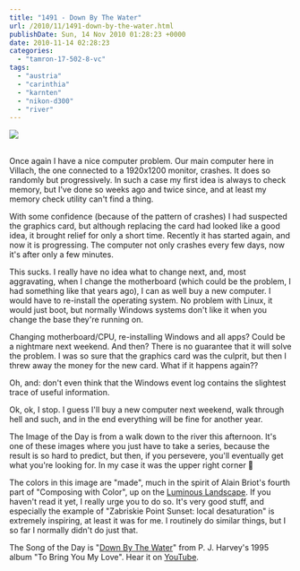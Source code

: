```yaml
---
title: "1491 - Down By The Water"
url: /2010/11/1491-down-by-the-water.html
publishDate: Sun, 14 Nov 2010 01:28:23 +0000
date: 2010-11-14 02:28:23
categories: 
  - "tamron-17-502-8-vc"
tags: 
  - "austria"
  - "carinthia"
  - "karnten"
  - "nikon-d300"
  - "river"
---
```

<div class="container">
<div class="center"><a target="_blank" href="https://d25zfm9zpd7gm5.cloudfront.net/1200x1200/2010/20101113_153650_ps.jpg"><img src="https://d25zfm9zpd7gm5.cloudfront.net/0600x0600/2010/20101113_153650_ps.jpg" /></a></div>
</div>
<br />

Once again I have a nice computer problem. Our main computer here in Villach, the one connected to a 1920x1200 monitor, crashes. It does so randomly but progressively. In such a case my first idea is always to check memory, but I've done so weeks ago and twice since, and at least my memory check utility can't find a thing.

With some confidence (because of the pattern of crashes) I had suspected the graphics card, but although replacing the card had looked like a good idea, it brought relief for only a short time. Recently it has started again, and now it is progressing. The computer not only crashes every few days, now it's after only a few minutes. 

This sucks. I really have no idea what to change next, and, most aggravating, when I change the motherboard (which could be the problem, I had something like that years ago), I can as well buy a new computer. I would have to re-install the operating system. No problem with Linux, it would just boot, but normally Windows systems don't like it when you change the base they're running on.

Changing motherboard/CPU, re-installing Windows and all apps? Could be a nightmare next weekend. And then? There is no guarantee that it will solve the problem. I was so sure that the graphics card was the culprit, but then I threw away the money for the new card. What if it happens again??

Oh, and: don't even think that the Windows event log contains the slightest trace of useful information. 

Ok, ok, I stop. I guess I'll buy a new computer next weekend, walk through hell and such, and in the end everything will be fine for another year.

The Image of the Day is from a walk down to the river this afternoon. It's one of these images where you just have to take a series, because the result is so hard to predict, but then, if you persevere, you'll eventually get what you're looking for. In my case it was the upper right corner 🙂

 The colors in this image are "made", much in the spirit of Alain Briot's fourth part of "Composing with Color", up on the <a target="_blank" href="http://www.luminous-landscape.com/columns/composing_with_color_part_4.shtml">Luminous Landscape</a>. If you haven't read it yet, I really urge you to do so. It's very good stuff, and especially the example of "Zabriskie Point Sunset: local desaturation" is extremely inspiring, at least it was for me. I routinely do similar things, but I so far I normally didn't do just that.

The Song of the Day is "<a target="_blank" href="http://www.lyricsmode.com/lyrics/p/pj_harvey/down_by_the_water.html">Down By The Water</a>" from P. J. Harvey's 1995 album "To Bring You My Love". Hear it on <a target="_blank" href="http://www.youtube.com/watch?v=ru2a4BlTrtw">YouTube</a>.
